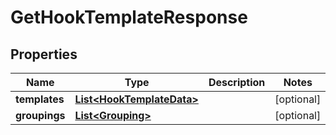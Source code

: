 
# GetHookTemplateResponse

## Properties
Name | Type | Description | Notes
------------ | ------------- | ------------- | -------------
**templates** | [**List&lt;HookTemplateData&gt;**](HookTemplateData.md) |  |  [optional]
**groupings** | [**List&lt;Grouping&gt;**](Grouping.md) |  |  [optional]




